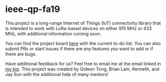 # ieee-qp-fa19

This project is a long-range Internet of Things (IoT) connectivity library that is intended to work with LoRa-based devices on either 915 MHz or 433 MHz, with additional information coming soon.

You can find the project board [here](https://github.com/users/gideontong/projects/1) with the current to-do list. You can also submit PRs or start issues if there are any features you want to add or if there are bugs.

Have additional feedback for us? Feel free to email me at the email linked in [my bio](https://github.com/gideontong). This project was created by Gideon Tong, Brian Lam, Kenneth, and Jay Sun with the additional help of many mentors!